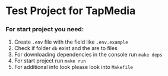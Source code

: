 # Test Project for TapMedia

### For start project you need:
1. Create `.env` file with the field like `.env.example`
2. Check if folder `db` exist and the are to files
3. For downloading dependencies in the console run `make deps`
4. For start project run `make run`
5. For additional info look please look into `Makefile`